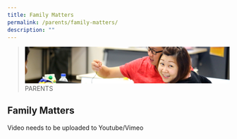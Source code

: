 ```yaml
---
title: Family Matters
permalink: /parents/family-matters/
description: ""
---
```

>![](/images/Parents/parent.jpg)
>PARENTS


## Family Matters


Video needs to be uploaded to Youtube/Vimeo